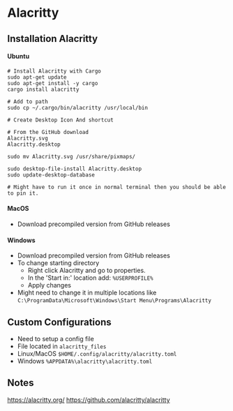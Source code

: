 # Alacritty
## Installation Alacritty
#### Ubuntu
```
# Install Alacritty with Cargo
sudo apt-get update
sudo apt-get install -y cargo
cargo install alacritty

# Add to path
sudo cp ~/.cargo/bin/alacritty /usr/local/bin

# Create Desktop Icon And shortcut

# From the GitHub download
Alacritty.svg
Alacritty.desktop

sudo mv Alacritty.svg /usr/share/pixmaps/

sudo desktop-file-install Alacritty.desktop
sudo update-desktop-database

# Might have to run it once in normal terminal then you should be able to pin it.
```

#### MacOS
- Download precompiled version from GitHub releases

#### Windows
- Download precompiled version from GitHub releases
- To change starting directory
  - Right click Alacritty and go to properties.
  - In the 'Start in:' location add: `%USERPROFILE%`
  - Apply changes
- Might need to change it in multiple locations like
`C:\ProgramData\Microsoft\Windows\Start Menu\Programs\Alacritty`

## Custom Configurations
- Need to setup a config file
- File located in `alacritty_files`
- Linux/MacOS
`$HOME/.config/alacritty/alacritty.toml`
- Windows
`%APPDATA%\alacritty\alacritty.toml`

## Notes
https://alacritty.org/
https://github.com/alacritty/alacritty